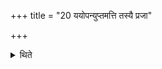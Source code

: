 +++
title = "20 ययोपन्युप्तमत्ति तस्यै प्रजा"

+++

<details><summary>थिते</summary>

ययोपन्युप्तमत्ति तस्यै प्रजा राष्ट्रं भवति २०
</details>
